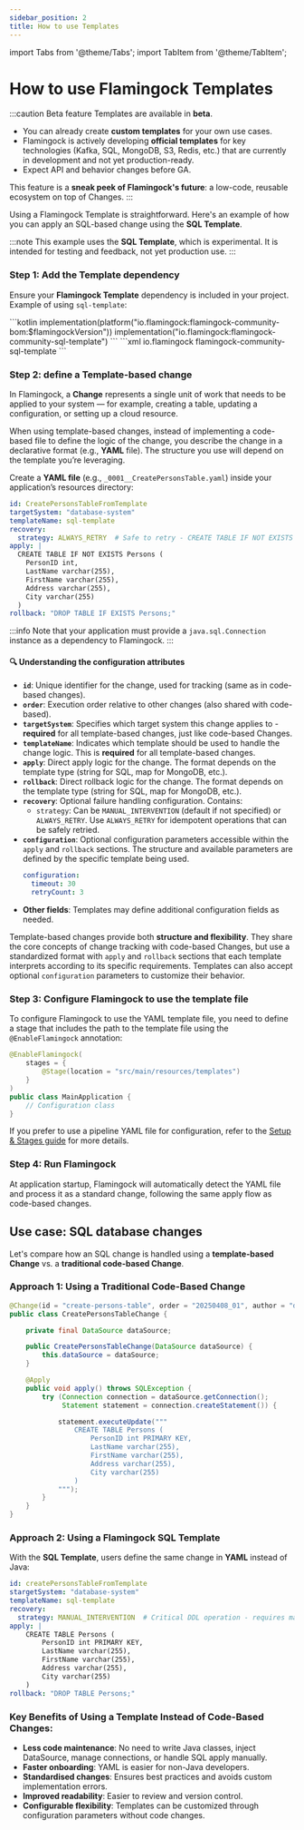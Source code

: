 ```yaml
---
sidebar_position: 2
title: How to use Templates
---
```


import Tabs from '@theme/Tabs';
import TabItem from '@theme/TabItem';

# How to use Flamingock Templates

:::caution Beta feature
Templates are available in **beta**.  
- You can already create **custom templates** for your own use cases.  
- Flamingock is actively developing **official templates** for key technologies (Kafka, SQL, MongoDB, S3, Redis, etc.) that are currently in development and not yet production-ready.  
- Expect API and behavior changes before GA.  

This feature is a **sneak peek of Flamingock's future**: a low-code, reusable ecosystem on top of Changes.
:::

Using a Flamingock Template is straightforward. Here's an example of how you can apply an SQL-based change using the **SQL Template**.

:::note
This example uses the **SQL Template**, which is experimental. It is intended for testing and feedback, not yet production use.
:::

### Step 1: Add the Template dependency

Ensure your **Flamingock Template** dependency is included in your project. Example of using `sql-template`:

<Tabs groupId="gradle_maven">
  <TabItem value="gradle" label="Gradle">
```kotlin
implementation(platform("io.flamingock:flamingock-community-bom:$flamingockVersion"))
implementation("io.flamingock:flamingock-community-sql-template")
```
  </TabItem>
  <TabItem value="maven" label="Maven">
```xml
<dependency>
    <groupId>io.flamingock</groupId>
    <artifactId>flamingock-community-sql-template</artifactId>
</dependency>
```
  </TabItem>
</Tabs>

### Step 2: define a Template-based change

In Flamingock, a **Change** represents a single unit of work that needs to be applied to your system — for example, creating a table, updating a configuration, or setting up a cloud resource.

When using template-based changes, instead of implementing a code-based file to define the logic of the change, you describe the change in a declarative format (e.g., **YAML** file). The structure you use will depend on the template you’re leveraging.

Create a **YAML file** (e.g., `_0001__CreatePersonsTable.yaml`) inside your application’s resources directory:

```yaml
id: CreatePersonsTableFromTemplate
targetSystem: "database-system"
templateName: sql-template
recovery:
  strategy: ALWAYS_RETRY  # Safe to retry - CREATE TABLE IF NOT EXISTS semantics
apply: |
  CREATE TABLE IF NOT EXISTS Persons (
    PersonID int,
    LastName varchar(255),
    FirstName varchar(255),
    Address varchar(255),
    City varchar(255)
  )
rollback: "DROP TABLE IF EXISTS Persons;"
```

:::info
Note that your application must provide a `java.sql.Connection` instance as a dependency to Flamingock.
:::

#### 🔍 Understanding the configuration attributes

- **`id`**: Unique identifier for the change, used for tracking (same as in code-based changes).
- **`order`**: Execution order relative to other changes (also shared with code-based).
- **`targetSystem`**: Specifies which target system this change applies to - **required** for all template-based changes, just like code-based Changes.
- **`templateName`**: Indicates which template should be used to handle the change logic. This is **required** for all template-based changes.
- **`apply`**: Direct apply logic for the change. The format depends on the template type (string for SQL, map for MongoDB, etc.).
- **`rollback`**: Direct rollback logic for the change. The format depends on the template type (string for SQL, map for MongoDB, etc.).
- **`recovery`**: Optional failure handling configuration. Contains:
  - `strategy`: Can be `MANUAL_INTERVENTION` (default if not specified) or `ALWAYS_RETRY`. Use `ALWAYS_RETRY` for idempotent operations that can be safely retried.
- **`configuration`**: Optional configuration parameters accessible within the `apply` and `rollback` sections. The structure and available parameters are defined by the specific template being used.
  ```yaml
  configuration:
    timeout: 30
    retryCount: 3
  ```
- **Other fields**: Templates may define additional configuration fields as needed.

Template-based changes provide both **structure and flexibility**. They share the core concepts of change tracking with code-based Changes, but use a standardized format with `apply` and `rollback` sections that each template interprets according to its specific requirements. Templates can also accept optional `configuration` parameters to customize their behavior.

### Step 3: Configure Flamingock to use the template file

To configure Flamingock to use the YAML template file, you need to define a stage that includes the path to the template file using the `@EnableFlamingock` annotation:

```java
@EnableFlamingock(
    stages = {
        @Stage(location = "src/main/resources/templates")
    }
)
public class MainApplication {
    // Configuration class
}
```

If you prefer to use a pipeline YAML file for configuration, refer to the [Setup & Stages guide](../flamingock-library-config/setup-and-stages.md) for more details.

### Step 4: Run Flamingock

At application startup, Flamingock will automatically detect the YAML file and process it as a standard change, following the same apply flow as code-based changes.

## Use case: SQL database changes

Let's compare how an SQL change is handled using a **template-based Change** vs. a **traditional code-based Change**.

### Approach 1: Using a Traditional Code-Based Change

```java
@Change(id = "create-persons-table", order = "20250408_01", author = "developer")
public class CreatePersonsTableChange {

    private final DataSource dataSource;

    public CreatePersonsTableChange(DataSource dataSource) {
        this.dataSource = dataSource;
    }

    @Apply
    public void apply() throws SQLException {
        try (Connection connection = dataSource.getConnection();
             Statement statement = connection.createStatement()) {

            statement.executeUpdate("""
                CREATE TABLE Persons (
                    PersonID int PRIMARY KEY,
                    LastName varchar(255),
                    FirstName varchar(255),
                    Address varchar(255),
                    City varchar(255)
                )
            """);
        }
    }
}

```

### Approach 2: Using a Flamingock SQL Template

With the **SQL Template**, users define the same change in **YAML** instead of Java:

```yaml
id: createPersonsTableFromTemplate
stargetSystem: "database-system"
templateName: sql-template
recovery:
  strategy: MANUAL_INTERVENTION  # Critical DDL operation - requires manual review on failure
apply: |
    CREATE TABLE Persons (
        PersonID int PRIMARY KEY,
        LastName varchar(255),
        FirstName varchar(255),
        Address varchar(255),
        City varchar(255)
    )
rollback: "DROP TABLE Persons;"
```

### Key Benefits of Using a Template Instead of Code-Based Changes:
- **Less code maintenance**: No need to write Java classes, inject DataSource, manage connections, or handle SQL apply manually.
- **Faster onboarding**: YAML is easier for non-Java developers.
- **Standardised changes**: Ensures best practices and avoids custom implementation errors.
- **Improved readability**: Easier to review and version control.
- **Configurable flexibility**: Templates can be customized through configuration parameters without code changes.
